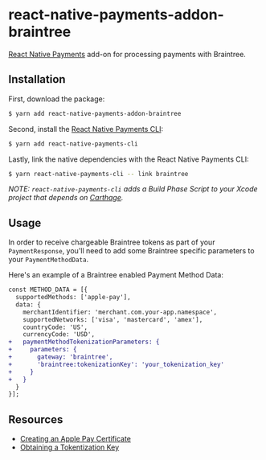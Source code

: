 # react-native-payments-addon-braintree
<a href="https://github.com/naoufal/react-native-payments">React Native Payments</a> add-on for processing payments with Braintree.

## Installation
First, download the package:

```bash
$ yarn add react-native-payments-addon-braintree
```

Second, install the [React Native Payments CLI](https://www.npmjs.com/package/react-native-payments-cli):
```bash
$ yarn add react-native-payments-cli
```

Lastly, link the native dependencies with the React Native Payments CLI:
```bash
$ yarn react-native-payments-cli -- link braintree
```

_NOTE: `react-native-payments-cli` adds a Build Phase Script to your Xcode project that depends on <a href="https://github.com/Carthage/Carthage">Carthage</a>._

## Usage
In order to receive chargeable Braintree tokens as part of your `PaymentResponse`, you'll need to add some Braintree specific parameters to your `PaymentMethodData`.

Here's an example of a Braintree enabled Payment Method Data:

```diff
const METHOD_DATA = [{
  supportedMethods: ['apple-pay'],
  data: {
    merchantIdentifier: 'merchant.com.your-app.namespace',
    supportedNetworks: ['visa', 'mastercard', 'amex'],
    countryCode: 'US',
    currencyCode: 'USD',
+   paymentMethodTokenizationParameters: {
+     parameters: {
+       gateway: 'braintree',
+       'braintree:tokenizationKey': 'your_tokenization_key'
+     }
+   }
  }
}];
```

## Resources
- [Creating an Apple Pay Certificate](https://developers.braintreepayments.com/guides/apple-pay/configuration/ios/v4#apple-pay-certificate-request-and-provisioning)
- [Obtaining a Tokentization Key](https://developers.braintreepayments.com/guides/authorization/tokenization-key/ios/v4#obtaining-a-tokenization-key)